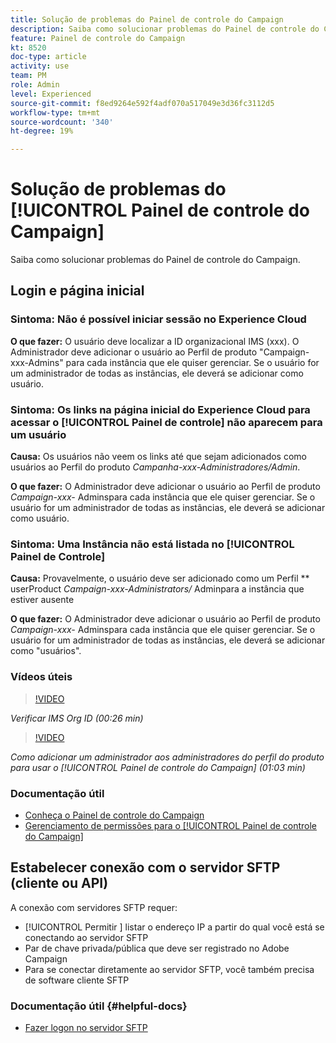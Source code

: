 ```yaml
---
title: Solução de problemas do Painel de controle do Campaign
description: Saiba como solucionar problemas do Painel de controle do Campaign
feature: Painel de controle do Campaign
kt: 8520
doc-type: article
activity: use
team: PM
role: Admin
level: Experienced
source-git-commit: f8ed9264e592f4adf070a517049e3d36fc3112d5
workflow-type: tm+mt
source-wordcount: '340'
ht-degree: 19%

---
```


# Solução de problemas do [!UICONTROL Painel de controle do Campaign]

Saiba como solucionar problemas do Painel de controle do Campaign.

## Login e página inicial

### Sintoma: Não é possível iniciar sessão no Experience Cloud

**O que fazer:**
O usuário deve localizar a ID organizacional IMS (xxx). O Administrador deve adicionar o usuário ao Perfil de produto &quot;Campaign-xxx-Admins&quot; para cada instância que ele quiser gerenciar. Se o usuário for um administrador de todas as instâncias, ele deverá se adicionar como usuário.

### Sintoma: Os links na página inicial do Experience Cloud para acessar o [!UICONTROL Painel de controle] não aparecem para um usuário

**Causa:**
Os usuários não veem os links até que sejam adicionados como usuários ao Perfil do produto  _Campanha-xxx-Administradores/Admin_.

**O que fazer:**
O Administrador deve adicionar o usuário ao Perfil de produto  _Campaign-xxx-_  Adminspara cada instância que ele quiser gerenciar. Se o usuário for um administrador de todas as instâncias, ele deverá se adicionar como usuário.

### Sintoma: Uma Instância não está listada no [!UICONTROL Painel de Controle]

**Causa:**
Provavelmente, o usuário deve ser adicionado como um Perfil  ** userProduct  _Campaign-xxx-Administrators/_ Adminpara a instância que estiver ausente

**O que fazer:**
O Administrador deve adicionar o usuário ao Perfil de produto  _Campaign-xxx-_  Adminspara cada instância que ele quiser gerenciar. Se o usuário for um administrador de todas as instâncias, ele deverá se adicionar como &quot;usuários&quot;.

### Vídeos úteis

>[!VIDEO](https://video.tv.adobe.com/v/27183?quality=12)

*Verificar IMS Org ID (00:26 min)*

>[!VIDEO](https://video.tv.adobe.com/v/27147?quality=12)

*Como adicionar um administrador aos administradores do perfil do produto para usar o  [!UICONTROL Painel de controle do Campaign]  (01:03 min)*

### Documentação útil

* [Conheça o Painel de controle do Campaign](https://experienceleague.adobe.com/docs/control-panel/using/control-panel-home.html?lang=pt-BR)
* [Gerenciamento de permissões para o  [!UICONTROL Painel de controle do Campaign]](https://experienceleague.adobe.com/docs/control-panel/using/control-panel-home.html?lang=en)

## Estabelecer conexão com o servidor SFTP (cliente ou API)

A conexão com servidores SFTP requer:

* [!UICONTROL Permitir ] listar o endereço IP a partir do qual você está se conectando ao servidor SFTP
* Par de chave privada/pública que deve ser registrado no Adobe Campaign
* Para se conectar diretamente ao servidor SFTP, você também precisa de software cliente SFTP

### Documentação útil {#helpful-docs}

* [Fazer logon no servidor SFTP](https://experienceleague.adobe.com/docs/control-panel/using/control-panel-home.html?lang=en)
